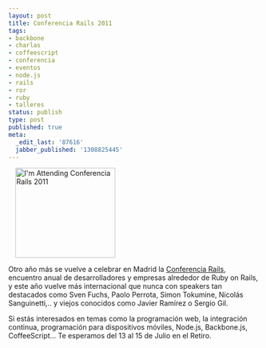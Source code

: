```yaml
---
layout: post
title: Conferencia Rails 2011
tags:
- backbone
- charlas
- coffeescript
- conferencia
- eventos
- node.js
- rails
- ror
- ruby
- talleres
status: publish
type: post
published: true
meta:
  _edit_last: '87616'
  jabber_published: '1308825445'
---
```

<a href="http://conferenciarails.org" class="alignright" style="margin-left:1em">
<img src="http://conferenciarails.org/images/badges/im_attending_aside.png" alt="I'm Attending Conferencia Rails 2011" width="200" height="180" /></a>

<p>Otro año más se vuelve a celebrar en Madrid la <a href="http://conferenciarails.org/">Conferencia Rails</a>, encuentro anual de desarrolladores y empresas alrededor de Ruby on Rails, y este año vuelve más internacional que nunca con speakers tan destacados como Sven Fuchs, Paolo Perrota, Simon Tokumine, Nicolás Sanguinetti,.. y viejos conocidos como Javier Ramírez o Sergio Gil.</p>

<p>Si estás interesados en temas como la programación web, la integración continua, programación para dispositivos móviles, Node.js, Backbone.js, CoffeeScript... Te esperamos del 13 al 15 de Julio en el Retiro.</p>

